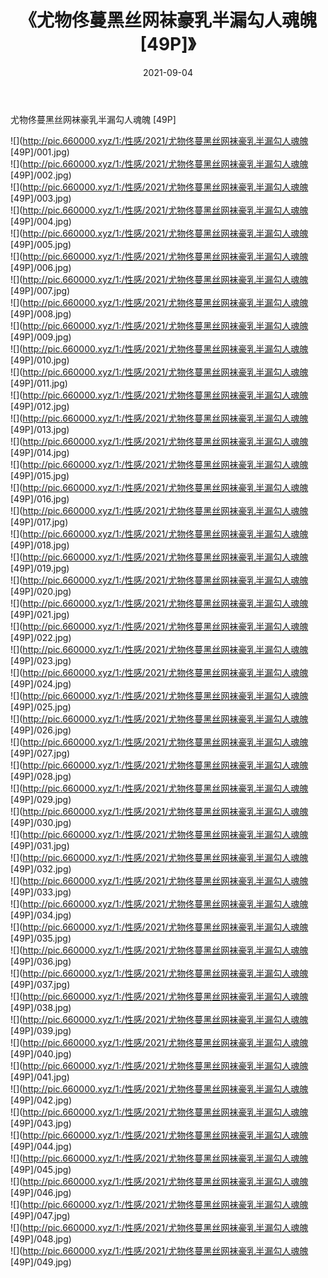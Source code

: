 ﻿---
layout: post
title:  《尤物佟蔓黑丝网袜豪乳半漏勾人魂魄 [49P]》
date:   2021-09-04
img: http://pic.660000.xyz/1:/性感/2021/尤物佟蔓黑丝网袜豪乳半漏勾人魂魄 [49P]/000.jpg
categories: [美女, 清纯, 唯美]
---

尤物佟蔓黑丝网袜豪乳半漏勾人魂魄 [49P]

  ![](http://pic.660000.xyz/1:/性感/2021/尤物佟蔓黑丝网袜豪乳半漏勾人魂魄 [49P]/001.jpg) <br> ![](http://pic.660000.xyz/1:/性感/2021/尤物佟蔓黑丝网袜豪乳半漏勾人魂魄 [49P]/002.jpg) <br> ![](http://pic.660000.xyz/1:/性感/2021/尤物佟蔓黑丝网袜豪乳半漏勾人魂魄 [49P]/003.jpg) <br> ![](http://pic.660000.xyz/1:/性感/2021/尤物佟蔓黑丝网袜豪乳半漏勾人魂魄 [49P]/004.jpg) <br> ![](http://pic.660000.xyz/1:/性感/2021/尤物佟蔓黑丝网袜豪乳半漏勾人魂魄 [49P]/005.jpg) <br> ![](http://pic.660000.xyz/1:/性感/2021/尤物佟蔓黑丝网袜豪乳半漏勾人魂魄 [49P]/006.jpg) <br> ![](http://pic.660000.xyz/1:/性感/2021/尤物佟蔓黑丝网袜豪乳半漏勾人魂魄 [49P]/007.jpg) <br> ![](http://pic.660000.xyz/1:/性感/2021/尤物佟蔓黑丝网袜豪乳半漏勾人魂魄 [49P]/008.jpg) <br> ![](http://pic.660000.xyz/1:/性感/2021/尤物佟蔓黑丝网袜豪乳半漏勾人魂魄 [49P]/009.jpg) <br> ![](http://pic.660000.xyz/1:/性感/2021/尤物佟蔓黑丝网袜豪乳半漏勾人魂魄 [49P]/010.jpg) <br> ![](http://pic.660000.xyz/1:/性感/2021/尤物佟蔓黑丝网袜豪乳半漏勾人魂魄 [49P]/011.jpg) <br> ![](http://pic.660000.xyz/1:/性感/2021/尤物佟蔓黑丝网袜豪乳半漏勾人魂魄 [49P]/012.jpg) <br> ![](http://pic.660000.xyz/1:/性感/2021/尤物佟蔓黑丝网袜豪乳半漏勾人魂魄 [49P]/013.jpg) <br> ![](http://pic.660000.xyz/1:/性感/2021/尤物佟蔓黑丝网袜豪乳半漏勾人魂魄 [49P]/014.jpg) <br> ![](http://pic.660000.xyz/1:/性感/2021/尤物佟蔓黑丝网袜豪乳半漏勾人魂魄 [49P]/015.jpg) <br> ![](http://pic.660000.xyz/1:/性感/2021/尤物佟蔓黑丝网袜豪乳半漏勾人魂魄 [49P]/016.jpg) <br> ![](http://pic.660000.xyz/1:/性感/2021/尤物佟蔓黑丝网袜豪乳半漏勾人魂魄 [49P]/017.jpg) <br> ![](http://pic.660000.xyz/1:/性感/2021/尤物佟蔓黑丝网袜豪乳半漏勾人魂魄 [49P]/018.jpg) <br> ![](http://pic.660000.xyz/1:/性感/2021/尤物佟蔓黑丝网袜豪乳半漏勾人魂魄 [49P]/019.jpg) <br> ![](http://pic.660000.xyz/1:/性感/2021/尤物佟蔓黑丝网袜豪乳半漏勾人魂魄 [49P]/020.jpg) <br> ![](http://pic.660000.xyz/1:/性感/2021/尤物佟蔓黑丝网袜豪乳半漏勾人魂魄 [49P]/021.jpg) <br> ![](http://pic.660000.xyz/1:/性感/2021/尤物佟蔓黑丝网袜豪乳半漏勾人魂魄 [49P]/022.jpg) <br> ![](http://pic.660000.xyz/1:/性感/2021/尤物佟蔓黑丝网袜豪乳半漏勾人魂魄 [49P]/023.jpg) <br> ![](http://pic.660000.xyz/1:/性感/2021/尤物佟蔓黑丝网袜豪乳半漏勾人魂魄 [49P]/024.jpg) <br> ![](http://pic.660000.xyz/1:/性感/2021/尤物佟蔓黑丝网袜豪乳半漏勾人魂魄 [49P]/025.jpg) <br> ![](http://pic.660000.xyz/1:/性感/2021/尤物佟蔓黑丝网袜豪乳半漏勾人魂魄 [49P]/026.jpg) <br> ![](http://pic.660000.xyz/1:/性感/2021/尤物佟蔓黑丝网袜豪乳半漏勾人魂魄 [49P]/027.jpg) <br> ![](http://pic.660000.xyz/1:/性感/2021/尤物佟蔓黑丝网袜豪乳半漏勾人魂魄 [49P]/028.jpg) <br> ![](http://pic.660000.xyz/1:/性感/2021/尤物佟蔓黑丝网袜豪乳半漏勾人魂魄 [49P]/029.jpg) <br> ![](http://pic.660000.xyz/1:/性感/2021/尤物佟蔓黑丝网袜豪乳半漏勾人魂魄 [49P]/030.jpg) <br> ![](http://pic.660000.xyz/1:/性感/2021/尤物佟蔓黑丝网袜豪乳半漏勾人魂魄 [49P]/031.jpg) <br> ![](http://pic.660000.xyz/1:/性感/2021/尤物佟蔓黑丝网袜豪乳半漏勾人魂魄 [49P]/032.jpg) <br> ![](http://pic.660000.xyz/1:/性感/2021/尤物佟蔓黑丝网袜豪乳半漏勾人魂魄 [49P]/033.jpg) <br> ![](http://pic.660000.xyz/1:/性感/2021/尤物佟蔓黑丝网袜豪乳半漏勾人魂魄 [49P]/034.jpg) <br> ![](http://pic.660000.xyz/1:/性感/2021/尤物佟蔓黑丝网袜豪乳半漏勾人魂魄 [49P]/035.jpg) <br> ![](http://pic.660000.xyz/1:/性感/2021/尤物佟蔓黑丝网袜豪乳半漏勾人魂魄 [49P]/036.jpg) <br> ![](http://pic.660000.xyz/1:/性感/2021/尤物佟蔓黑丝网袜豪乳半漏勾人魂魄 [49P]/037.jpg) <br> ![](http://pic.660000.xyz/1:/性感/2021/尤物佟蔓黑丝网袜豪乳半漏勾人魂魄 [49P]/038.jpg) <br> ![](http://pic.660000.xyz/1:/性感/2021/尤物佟蔓黑丝网袜豪乳半漏勾人魂魄 [49P]/039.jpg) <br> ![](http://pic.660000.xyz/1:/性感/2021/尤物佟蔓黑丝网袜豪乳半漏勾人魂魄 [49P]/040.jpg) <br> ![](http://pic.660000.xyz/1:/性感/2021/尤物佟蔓黑丝网袜豪乳半漏勾人魂魄 [49P]/041.jpg) <br> ![](http://pic.660000.xyz/1:/性感/2021/尤物佟蔓黑丝网袜豪乳半漏勾人魂魄 [49P]/042.jpg) <br> ![](http://pic.660000.xyz/1:/性感/2021/尤物佟蔓黑丝网袜豪乳半漏勾人魂魄 [49P]/043.jpg) <br> ![](http://pic.660000.xyz/1:/性感/2021/尤物佟蔓黑丝网袜豪乳半漏勾人魂魄 [49P]/044.jpg) <br> ![](http://pic.660000.xyz/1:/性感/2021/尤物佟蔓黑丝网袜豪乳半漏勾人魂魄 [49P]/045.jpg) <br> ![](http://pic.660000.xyz/1:/性感/2021/尤物佟蔓黑丝网袜豪乳半漏勾人魂魄 [49P]/046.jpg) <br> ![](http://pic.660000.xyz/1:/性感/2021/尤物佟蔓黑丝网袜豪乳半漏勾人魂魄 [49P]/047.jpg) <br> ![](http://pic.660000.xyz/1:/性感/2021/尤物佟蔓黑丝网袜豪乳半漏勾人魂魄 [49P]/048.jpg) <br> ![](http://pic.660000.xyz/1:/性感/2021/尤物佟蔓黑丝网袜豪乳半漏勾人魂魄 [49P]/049.jpg) <br>
